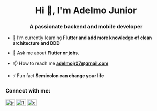 <h1 align="center">Hi 👋, I'm Adelmo Junior</h1>
<h3 align="center">A passionate backend and mobile developer</h3>

- 🌱 I’m currently learning **Flutter and add more knowledge of clean architecture and DDD**

- 💬 Ask me about **Flutter or jobs.**

- 📫 How to reach me **adelmojr07@gmail.com**

- ⚡ Fun fact **Semicolon can change your life**

<h3 align="left">Connect with me:</h3>
<p align="left">
<a href="https://linkedin.com/in/jradelmo" target="_blank"><img align="center" src="https://raw.githubusercontent.com/rahuldkjain/github-profile-readme-generator/master/src/images/icons/Social/linked-in-alt.svg" alt="jradelmo" height="20" width="30" /></a>
<a href="https://stackoverflow.com/users/10111012" target="_blank"><img align="center" src="https://raw.githubusercontent.com/rahuldkjain/github-profile-readme-generator/master/src/images/icons/Social/stack-overflow.svg" alt="10111012" height="20" width="30" /></a>
<a href="https://instagram.com/jradelmo.dev" target="_blank"><img align="center" src="https://raw.githubusercontent.com/rahuldkjain/github-profile-readme-generator/master/src/images/icons/Social/instagram.svg" alt="euadelminho" height="20" width="30" /></a>
</p>
